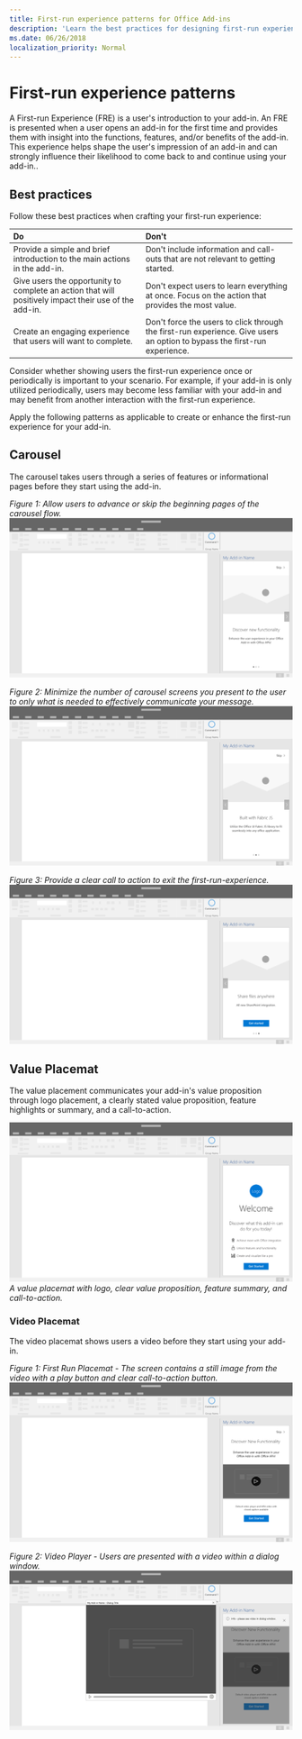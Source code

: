 ```yaml
---
title: First-run experience patterns for Office Add-ins
description: 'Learn the best practices for designing first-run experiences in Office Add-ins.'
ms.date: 06/26/2018
localization_priority: Normal
---
```


# First-run experience patterns

A First-run Experience (FRE) is a user's introduction to your add-in. An FRE is presented when a user opens an add-in for the first time and provides them with insight into the functions, features, and/or benefits of the add-in. This experience helps shape the user's impression of an add-in and can strongly influence their likelihood to come back to and continue using your add-in..

## Best practices


Follow these best practices when crafting your first-run experience:

|Do|Don't|
|:------|:------|
|Provide a simple and brief introduction to the main actions in the add-in. | Don't include information and call-outs that are not relevant to getting started.
|Give users the opportunity to complete an action that will positively impact their use of the add-in. | Don't expect users to learn everything at once. Focus on the action that provides the most value.
|Create an engaging experience that users will want to complete. | Don't force the users to click through the first-run experience. Give users an option to bypass the first-run experience. |



Consider whether showing users the first-run experience once or periodically is important to your scenario. For example, if your add-in is only utilized periodically, users may become less familiar with your add-in and may benefit from another interaction with the first-run experience.



Apply the following patterns as applicable to create or enhance the first-run experience for your add-in.



## Carousel


The carousel takes users through a series of features or informational pages before they start using the add-in.

*Figure 1: Allow users to advance or skip the beginning pages of the carousel flow.*
![First Run - Carousel Step 1 - Specifications for desktop task pane](../images/add-in-FRE-step-1.png)



*Figure 2: Minimize the number of carousel screens you present to the user to only what is needed to effectively communicate your message.*
![First Run - Carousel Step 2 - Specifications for desktop task pane](../images/add-in-FRE-step-2.png)


*Figure 3: Provide a clear call to action to exit the first-run-experience.*
![First Run - Carousel Step 3 - Specifications for desktop task pane](../images/add-in-FRE-step-3.png)



## Value Placemat

The value placement communicates your add-in's value proposition through logo placement, a clearly stated value proposition, feature highlights or summary, and a call-to-action.



![First Run - Value Placemat - Specifications for desktop task pane](../images/add-in-FRE-value.png)
*A value placemat with logo, clear value proposition, feature summary, and call-to-action.*


### Video Placemat

The video placemat shows users a video before they start using your add-in.


*Figure 1: First Run Placemat - The screen contains a still image from the video with a play button and clear call-to-action button.*
![Video Placemat - Specifications for desktop task pane](../images/add-in-FRE-video.png)



*Figure 2: Video Player - Users are presented with a video within a dialog window.*
![Video Placemat - Dialog - Specifications for desktop task pane](../images/add-in-FRE-video-dialog.png)

